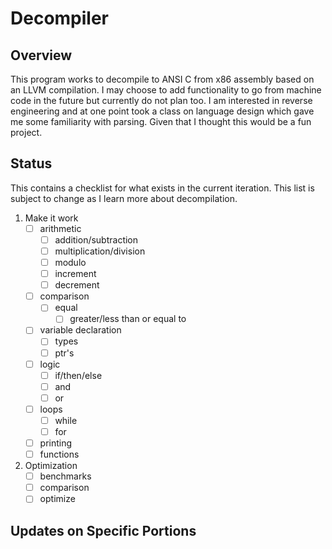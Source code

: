 # Decompiler
## Overview
This program works to decompile to ANSI C from x86 assembly based on an LLVM compilation. I may choose to add functionality to go from machine code in the future but currently do not plan too. I am interested in reverse engineering and at one point took a class on language design which gave me some familiarity with parsing. Given that I thought this would be a fun project. 

## Status
This contains a checklist for what exists in the current iteration. This list is subject to change as I learn more about decompilation.
1. Make it work
	- [ ] arithmetic
		- [ ] addition/subtraction
		- [ ] multiplication/division
		- [ ] modulo
		- [ ] increment
		- [ ] decrement
  	- [ ] comparison
   		- [ ] equal
     		- [ ] greater/less than or equal to
	- [ ] variable declaration
		- [ ] types
		- [ ] ptr's
	- [ ] logic
		- [ ] if/then/else
		- [ ] and
		- [ ] or
	- [ ] loops
		- [ ] while
		- [ ] for
	- [ ] printing
	- [ ] functions
2. Optimization
	- [ ] benchmarks
	- [ ] comparison
	- [ ] optimize

## Updates on Specific Portions

